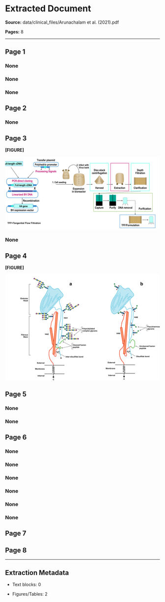# Extracted Document

**Source:** data/clinical_files/Arunachalam et al. (2021).pdf

**Pages:** 8

---


## Page 1


### None


### None


### None


## Page 2


### None


## Page 3


**[FIGURE]**

![Figure from page 3](figures/figure_p3_bd968f9f.png)


### None


## Page 4


**[FIGURE]**

![Figure from page 4](figures/figure_p4_81fa4acc.png)


## Page 5


### None


### None


## Page 6


### None


### None


### None


### None


### None


### None


## Page 7


## Page 8


---

## Extraction Metadata

- Text blocks: 0

- Figures/Tables: 2
